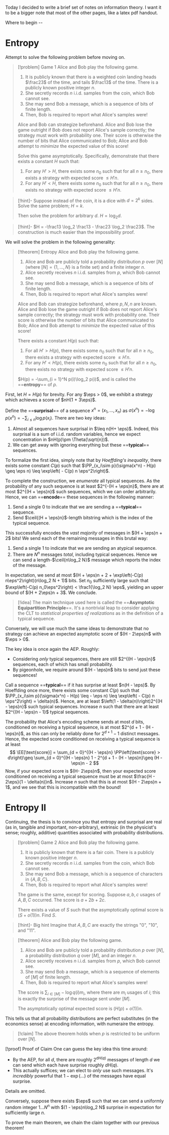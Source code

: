 Today I decided to write a brief set of notes on information theory. I want it to be a bigger note that most of the other pages, like a latex pdf handout. 

Where to begin -- 
# Entropy

Attempt to solve the following problem before moving on.

>[!problem] Game 1
>Alice and Bob play the following game.
>1. It is publicly known that there is a weighted coin landing heads $\frac23$ of the time, and tails $\frac13$ of the time. There is a publicly known positive integer $n$.
>2. She secretly records $n$ i.i.d. samples from the coin, which Bob cannot see.
>3. She may send Bob a message, which is a sequence of bits of finite length.
>4. Then, Bob is required to report what Alice's samples were!
>
>Alice and Bob can strategize beforehand. Alice and Bob lose the game outright if Bob does not report Alice's sample correctly; the strategy must work with probability one. Their score is otherwise the number of bits that Alice communicated to Bob; Alice and Bob attempt to *minimize* the expected value of this score!
>
>Solve this game asymptotically. Specifically, demonstrate that there exists a constant $H$ such that:
>1. For any $H' > H$, there exists some $n_0$ such that for all $n \geq n_0$, there exists a strategy with expected score $\leq H'n$.
>2. For any $H' < H$, there exists some $n_0$ such that for all $n \geq n_0$, there exists no strategy with expected score $\leq H'n$.


>[!hint]-
>Suppose instead of the coin, it is a dice with $d = 2^k$ sides. Solve the same problem; $H = k$.
>
>Then solve the problem for arbitrary $d$. $H = \log_2 d$.

>[!hint]-
>$H = -\frac13 \log_2 \frac13 - \frac23 \log_2 \frac23$. The construction is much easier than the impossibility proof.

We will solve the problem in the following generality:

>[!theorem] Entropy
>Alice and Bob play the following game.
>1. Alice and Bob are publicly told a probability distribution $p$ over $[N]$ (where $[N] = \{1,\dots, N\}$ is a finite set) and a finite integer $n$.
>2. Alice secretly receives $n$ i.i.d. samples from $p$, which Bob cannot see.
>3. She may send Bob a message, which is a sequence of bits of finite length.
>4. Then, Bob is required to report what Alice's samples were!
>
>Alice and Bob can strategize beforehand, where $p, N, n$ are known. Alice and Bob lose the game outright if Bob does not report Alice's sample correctly; the strategy must work with probability one. Their score is otherwise the number of bits that Alice communicated to Bob; Alice and Bob attempt to *minimize* the expected value of this score!
>
>There exists a constant $H(p)$ such that:
>1. For all $H' > H(p)$, there exists some $n_0$ such that for all $n \geq n_0$, there exists a strategy with expected score $\leq H'n$.
>2. For any $H' < H(p)$, there exists some $n_0$ such that for all $n \geq n_0$, there exists no strategy with expected score $\leq H'n$.
>   
> $H(p) = -\sum_{i = 1}^N p(i)\log_2 p(i)$, and is called the ==**entropy**== of $p$.

First, let $H = H(p)$ for brevity. For any $\eps > 0$, we exhibit a strategy which achieves a score of $nH(1 + 3\eps)$.

Define the ==**surprisal**== of a sequence $x^n = (x_1,\dots, x_n)$ as $\sigma(x^n) = -\log p(x^n) = -\sum_{i\leq n} \log p(x_i)$. There are two key ideas:
1. Almost all sequences have surprisal in $\leq n(H+ \eps)$. Indeed, this surprisal is a sum of i.i.d. random variables, hence we expect concentration in $nH(p)\pm \Theta(\sqrt{n})$.
2. We can get away with ignoring everything but these ==**typical**== sequences.

To formalize the first idea, simply note that by *Hoeffding's inequality*, there exists some constant $C(p)$ such that $\PP_{x_i\sim p}(\sigma(x^n) - H(p) \geq \eps n) \leq \exp\left( - C(p) n \eps^2\right)$. 

To complete the construction, we *enumerate* all typical sequences. As the probability of any such sequence is at least $2^{-(H + \eps)n}$, there are at most $2^{(H + \eps)n}$ such sequences, which we can order arbitrarily. Hence, we can ==**encode**== these sequences in the following manner:
1. Send a single $0$ to indicate that we are sending a ==**typical**== sequence.
2. Send $\ceil{(H + \eps)n}$-length bitstring which is the index of the typical sequence.

This successfully encodes the *vast majority* of messages in $(H + \eps)n + 2$ bits! We send each of the remaining messages in this brutal way:
1. Send a single $1$ to indicate that we are sending an atypical sequence.
2. There are $N^n$ messages *total*, including typical sequences. Hence we can send a length-$\ceil{n\log_2 N}$ message which reports the index of the message.

In expectation, we send at most $(H + \eps)n + 2 + \exp\left(-C(p) n\eps^2\right)(n\log_2 N + 1)$ bits. Set $n_0$ sufficiently large such that $\exp\left(-C(p) n_0\eps^2\right) < \frac1{\log_2 N} \eps$, yielding an upper bound of $(H + 2\eps)n + 3$. We conclude.

>[!idea]
>The main technique used here is called the ==**Asymptotic Equipartition Principle**==.
>It's a nontrivial leap to consider applying the CLT to *statistical properties of realizations* as in the definition of a typical sequence.

Conversely, we will use much the same ideas to demonstrate that no strategy can achieve an expected asymptotic score of $(H - 2\eps)n$ with $\eps > 0$.

The key idea is once again the AEP. Roughly:
- Considering *only* typical sequences, there are still $2^{(H - \eps)n}$ sequences, each of which has small probability.
- By pigeonhole, we require around $(H - \eps)n$ bits to send just these sequences!

Call a sequence ==**typical**== if it has surprise at least $n(H - \eps)$. By Hoeffding once more, there exists some constant $C(p)$ such that $\PP_{x_i\sim p}(\sigma(x^n) - H(p) \leq - \eps n) \leq \exp\left( - C(p) n \eps^2\right) = \delta(n)$. Hence, are at least $\left(1 - \delta(n)\right)2^{(H - \eps)n}$ such typical sequences. Increase $n$ such that there are at least $2^{(H - \eps)n - 1}$ typical sequences.

The probability that Alice's encoding scheme sends at most $d$ bits, conditioned on receiving a typical sequence, is at most $2^{d + 1 - (H - \eps)n}$, as this can only be reliably done for $2^{d+1} - 1$ distinct messages. Hence, the expected score conditioned on receiving a typical sequence is at least$$
\EE[\text{score}] = \sum_{d = 0}^{(H - \eps)n} \PP\left(\text{score} > d\right)\geq \sum_{d = 0}^{(H - \eps)n} 1 - 2^{d + 1 - (H - \eps)n}\geq (H - \eps)n - 2
$$Now, if your expected score is $(H- 2\eps)n$, then your expected score conditioned on receiving a typical sequence must be at most $\frac{H - 2\eps}{1 - \delta(n)}n$. Increase $n$ such that this is at most $(H - 2\eps)n + 1$, and we see that this is incompatible with the bound!

# Entropy II

Continuing, the thesis is to convince you that entropy and surprisal are real (as in, tangible and important, non-arbitrary), extrinsic (in the physicist's sense; roughly, additive) quantities associated with probability distributions.

>[!problem] Game 2
>Alice and Bob play the following game.
>1. It is publicly known that there is a fair coin. There is a publicly known positive integer $n$.
>2. She secretly records $n$ i.i.d. samples from the coin, which Bob cannot see.
>3. She may send Bob a message, which is a sequence of characters in $\{A, B, C\}$.
>4. Then, Bob is required to report what Alice's samples were!
>
>The game is the same, except for scoring. Suppose $a, b, c$ usages of $A, B, C$ occurred. The score is $a + 2b + 2c$.
>
>There exists a value of $S$ such that the asymptotically optimal score is $(S + o(1))n$. Find $S$.

>[!hint]- Big hint
>Imagine that $A, B, C$ are exactly the strings "0", "10", and "11".

>[!theorem]
>Alice and Bob play the following game.
>1. Alice and Bob are publicly told a probability distribution $p$ over $[N]$, a probability distribution $q$ over $[M]$, and an integer $n$.
>3. Alice secretly receives $n$ i.i.d. samples from $p$, which Bob cannot see.
>4. She may send Bob a message, which is a sequence of elements of $[M]$ of finite length.
>5. Then, Bob is required to report what Alice's samples were!
>
>The score is $\sum_{i\in [M]} -\log q(i) m_i$, where there are $m_i$ usages of $i$; this is exactly the surprise of the message sent under $[M]$.
>
>The asymptotically optimal expected score is $\left(H(p) + o(1)\right)n$.

This tells us that all probability distributions are perfect substitutes (in the economics sense) at encoding information, with numeraire the entropy.

> [!claim]
> The above theorem holds when $p$ is restricted to be uniform over $[N]$.

[!proof] Proof of Claim
One can guess the key idea this time around:
- By the AEP, for all $d$, there are roughly $2^{dH(q)}$ messages of length $d$ we can send which each have surprise roughly $dH(q)$.
- This actually suffices; we can elect to *only* use such messages. It's *incredibly* powerful that $1 - \exp(\dots)$ of the messages have equal surprise.

Details are omitted.

Conversely, suppose there exists $\eps$ such that we can send a uniformly random integer $1\dots N^n$ with $(1 - \eps)n\log_2 N$ surprise in expectation for sufficiently large $n$.


To prove the main theorem, we chain the claim together with our previous theorem!

